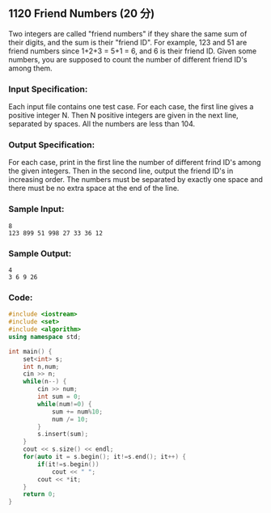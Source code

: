 ##  **1120 Friend Numbers (20 分)** 

Two integers are called "friend numbers" if they share the same sum of their digits, and the sum is their "friend ID". For example, 123 and 51 are friend numbers since 1+2+3 = 5+1 = 6, and 6 is their friend ID. Given some numbers, you are supposed to count the number of different friend ID's among them.

### Input Specification:

Each input file contains one test case. For each case, the first line gives a positive integer N. Then N positive integers are given in the next line, separated by spaces. All the numbers are less than 104.

### Output Specification:

For each case, print in the first line the number of different frind ID's among the given integers. Then in the second line, output the friend ID's in increasing order. The numbers must be separated by exactly one space and there must be no extra space at the end of the line.

### Sample Input:

```in
8
123 899 51 998 27 33 36 12
```

### Sample Output:

```out
4
3 6 9 26
```

### Code:

```c++
#include <iostream>
#include <set>
#include <algorithm>
using namespace std;

int main() {
	set<int> s;
	int n,num;
	cin >> n;
	while(n--) {
		cin >> num;
		int sum = 0;
		while(num!=0) {
			sum += num%10;
			num /= 10;
		}
		s.insert(sum);
	}
	cout << s.size() << endl;
	for(auto it = s.begin(); it!=s.end(); it++) {
		if(it!=s.begin())
			cout << " ";
		cout << *it;
	}
	return 0;
}
```


